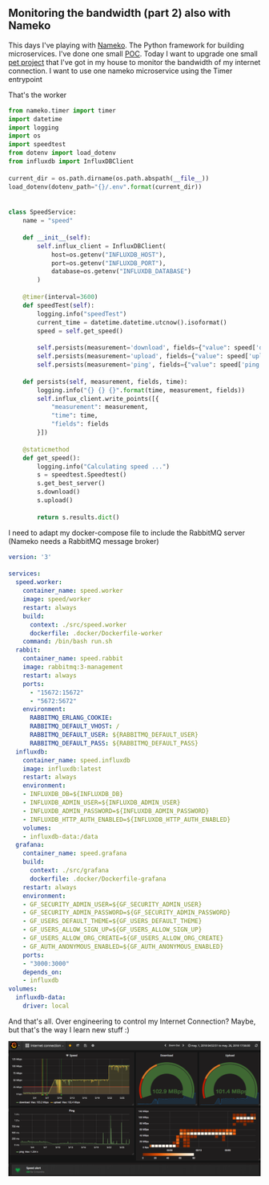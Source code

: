 ## Monitoring the bandwidth (part 2) also with Nameko

This days I've playing with [Nameko](https://nameko.readthedocs.io/en/stable/). The Python framework for building microservices. I've done one small [POC](https://github.com/gonzalo123/nameko_poc). Today I want to upgrade one small [pet project](https://github.com/gonzalo123/speed) that I've got in my house to monitor the bandwidth of my internet connection. I want to use one nameko microservice using the Timer entrypoint

That's the worker
```python
from nameko.timer import timer
import datetime
import logging
import os
import speedtest
from dotenv import load_dotenv
from influxdb import InfluxDBClient

current_dir = os.path.dirname(os.path.abspath(__file__))
load_dotenv(dotenv_path="{}/.env".format(current_dir))


class SpeedService:
    name = "speed"

    def __init__(self):
        self.influx_client = InfluxDBClient(
            host=os.getenv("INFLUXDB_HOST"),
            port=os.getenv("INFLUXDB_PORT"),
            database=os.getenv("INFLUXDB_DATABASE")
        )

    @timer(interval=3600)
    def speedTest(self):
        logging.info("speedTest")
        current_time = datetime.datetime.utcnow().isoformat()
        speed = self.get_speed()

        self.persists(measurement='download', fields={"value": speed['download']}, time=current_time)
        self.persists(measurement='upload', fields={"value": speed['upload']}, time=current_time)
        self.persists(measurement='ping', fields={"value": speed['ping']}, time=current_time)

    def persists(self, measurement, fields, time):
        logging.info("{} {} {}".format(time, measurement, fields))
        self.influx_client.write_points([{
            "measurement": measurement,
            "time": time,
            "fields": fields
        }])

    @staticmethod
    def get_speed():
        logging.info("Calculating speed ...")
        s = speedtest.Speedtest()
        s.get_best_server()
        s.download()
        s.upload()

        return s.results.dict()

```

I need to adapt my docker-compose file to include the RabbitMQ server (Nameko needs a RabbitMQ message broker)
```yml
version: '3'

services:
  speed.worker:
    container_name: speed.worker
    image: speed/worker
    restart: always
    build:
      context: ./src/speed.worker
      dockerfile: .docker/Dockerfile-worker
    command: /bin/bash run.sh
  rabbit:
    container_name: speed.rabbit
    image: rabbitmq:3-management
    restart: always
    ports:
      - "15672:15672"
      - "5672:5672"
    environment:
      RABBITMQ_ERLANG_COOKIE:
      RABBITMQ_DEFAULT_VHOST: /
      RABBITMQ_DEFAULT_USER: ${RABBITMQ_DEFAULT_USER}
      RABBITMQ_DEFAULT_PASS: ${RABBITMQ_DEFAULT_PASS}
  influxdb:
    container_name: speed.influxdb
    image: influxdb:latest
    restart: always
    environment:
    - INFLUXDB_DB=${INFLUXDB_DB}
    - INFLUXDB_ADMIN_USER=${INFLUXDB_ADMIN_USER}
    - INFLUXDB_ADMIN_PASSWORD=${INFLUXDB_ADMIN_PASSWORD}
    - INFLUXDB_HTTP_AUTH_ENABLED=${INFLUXDB_HTTP_AUTH_ENABLED}
    volumes:
    - influxdb-data:/data
  grafana:
    container_name: speed.grafana
    build:
      context: ./src/grafana
      dockerfile: .docker/Dockerfile-grafana
    restart: always
    environment:
    - GF_SECURITY_ADMIN_USER=${GF_SECURITY_ADMIN_USER}
    - GF_SECURITY_ADMIN_PASSWORD=${GF_SECURITY_ADMIN_PASSWORD}
    - GF_USERS_DEFAULT_THEME=${GF_USERS_DEFAULT_THEME}
    - GF_USERS_ALLOW_SIGN_UP=${GF_USERS_ALLOW_SIGN_UP}
    - GF_USERS_ALLOW_ORG_CREATE=${GF_USERS_ALLOW_ORG_CREATE}
    - GF_AUTH_ANONYMOUS_ENABLED=${GF_AUTH_ANONYMOUS_ENABLED}
    ports:
    - "3000:3000"
    depends_on:
    - influxdb
volumes:
  influxdb-data:
    driver: local
```

And that's all. Over engineering to control my Internet Connection? Maybe, but that's the way I learn new stuff :)

![Connection](img/internet.png "Connection")